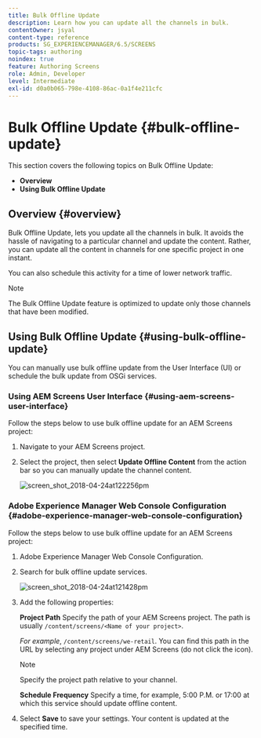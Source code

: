 ```yaml
---
title: Bulk Offline Update
description: Learn how you can update all the channels in bulk.
contentOwner: jsyal
content-type: reference
products: SG_EXPERIENCEMANAGER/6.5/SCREENS
topic-tags: authoring
noindex: true
feature: Authoring Screens
role: Admin, Developer
level: Intermediate
exl-id: d0a0b065-798e-4108-86ac-0a1f4e211cfc
---
```

# Bulk Offline Update {#bulk-offline-update}

This section covers the following topics on Bulk Offline Update:

* **Overview**
* **Using Bulk Offline Update**

<!-- OBSOLETE VERSIONS
>[!CAUTION]
>
>This AEM Screens functionality is only available, if you have installed AEM 6.3 Feature Pack 3 or AEM 6.4 Screens Feature Pack 1.
>
>To get access to this Feature Pack, you must contact Adobe Support and request access. Once you have permissions you can download it from Package Share. -->

## Overview {#overview}

Bulk Offline Update, lets you update all the channels in bulk. It avoids the hassle of navigating to a particular channel and update the content. Rather, you can update all the content in channels for one specific project in one instant.

You can also schedule this activity for a time of lower network traffic.

>[!NOTE]
>
>The Bulk Offline Update feature is optimized to update only those channels that have been modified.

## Using Bulk Offline Update {#using-bulk-offline-update}

You can manually use bulk offline update from the User Interface (UI) or schedule the bulk update from OSGi services.

### Using AEM Screens User Interface {#using-aem-screens-user-interface}

Follow the steps below to use bulk offline update for an AEM Screens project:

1. Navigate to your AEM Screens project.
1. Select the project, then select **Update Offline Content** from the action bar so you can manually update the channel content.

   ![screen_shot_2018-04-24at122256pm](assets/screen_shot_2018-04-24at122256pm.png)

### Adobe Experience Manager Web Console Configuration {#adobe-experience-manager-web-console-configuration}

Follow the steps below to use bulk offline update for an AEM Screens project:

1. Adobe Experience Manager Web Console Configuration.
1. Search for bulk offline update services.

   ![screen_shot_2018-04-24at121428pm](assets/screen_shot_2018-04-24at121428pm.png)

1. Add the following properties:

   **Project Path** Specify the path of your AEM Screens project. The path is usually `/content/screens/<Name of your project>`.

   *For example*, `/content/screens/we-retail`. You can find this path in the URL by selecting any project under AEM Screens (do not click the icon).

   >[!NOTE]
   >
   >Specify the project path relative to your channel.

   **Schedule Frequency** Specify a time, for example, 5:00 P.M. or 17:00 at which this service should update offline content.

1. Select **Save** to save your settings. Your content is updated at the specified time.
